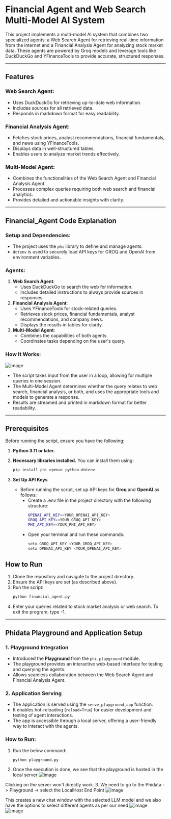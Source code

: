 # Financial Agent and Web Search Multi-Model AI System

This project implements a multi-model AI system that combines two specialized agents: a Web Search Agent for retrieving real-time information from the internet and a Financial Analysis Agent for analyzing stock market data. These agents are powered by Groq models and leverage tools like DuckDuckGo and YFinanceTools to provide accurate, structured responses.

---

## Features

### Web Search Agent:
- Uses DuckDuckGo for retrieving up-to-date web information.
- Includes sources for all retrieved data.
- Responds in markdown format for easy readability.

### Financial Analysis Agent:
- Fetches stock prices, analyst recommendations, financial fundamentals, and news using YFinanceTools.
- Displays data in well-structured tables.
- Enables users to analyze market trends effectively.

### Multi-Model Agent:
- Combines the functionalities of the Web Search Agent and Financial Analysis Agent.
- Processes complex queries requiring both web search and financial analytics.
- Provides detailed and actionable insights with clarity.

---

## Financial_Agent Code Explanation

### Setup and Dependencies:
- The project uses the `phi` library to define and manage agents.
- `dotenv` is used to securely load API keys for GROQ and OpenAI from environment variables.

### Agents:
1. **Web Search Agent**:
   - Uses DuckDuckGo to search the web for information.
   - Includes detailed instructions to always provide sources in responses.
2. **Financial Analysis Agent**:
   - Uses YFinanceTools for stock-related queries.
   - Retrieves stock prices, financial fundamentals, analyst recommendations, and company news.
   - Displays the results in tables for clarity.
3. **Multi-Model Agent**:
   - Combines the capabilities of both agents.
   - Coordinates tasks depending on the user's query.

### How It Works:
![image](https://github.com/user-attachments/assets/b1f7d2e3-d3cd-43ba-abd0-32d9cbed8a96)

- The script takes input from the user in a loop, allowing for multiple queries in one session.
- The Multi-Model Agent determines whether the query relates to web search, financial analysis, or both, and uses the appropriate tools and models to generate a response.
- Results are streamed and printed in markdown format for better readability.

---

## Prerequisites

Before running the script, ensure you have the following:

1. **Python 3.11 or later.**

2. **Necessary libraries installed.** You can install them using:
   ```bash
   pip install phi openai python-dotenv
   ```
3. **Set Up API Keys**
     - Before running the script, set up API keys for **Groq** and **OpenAI** as follows:
         - Create a .env file in the project directory with the following structure:
           ```bash
           OPENAI_API_KEY=<YOUR_OPENAI_API_KEY>
           GROQ_API_KEY=<YOUR_GROQ_API_KEY>
           PHI_API_KEY=<YOUR_PHI_API_KEY>
           ```
         - Open your terminal and run these commands:
           ```bash
           setx GROQ_API_KEY <YOUR_GROQ_API_KEY>
           setx OPENAI_API_KEY <YOUR_OPENAI_API_KEY>
           ```

## How to Run
1. Clone the repository and navigate to the project directory.
2. Ensure the API keys are set (as described above).
3. Run the script:
    ```bash
    python financial_agent.py
    ```
4. Enter your queries related to stock market analysis or web search. To exit the program, type -1.

----------------------------------------------------------------------------------------------------------------------------

## Phidata Playground and Application Setup
### 1. **Playground Integration**
- Introduced the **Playground** from the `phi.playground` module.
- The playground provides an interactive web-based interface for testing and querying the agents.
- Allows seamless collaboration between the Web Search Agent and Financial Analysis Agent.

### 2. **Application Serving**
- The application is served using the `serve_playground_app` function.
- It enables hot-reloading (`reload=True`) for easier development and testing of agent interactions.
- The app is accessible through a local server, offering a user-friendly way to interact with the agents.

### How to Run:
1. Run the below command:
   ```bash
   python playground.py
   ```
2. Once the execution is done, we see that the playground is hosted in the local server
![image](https://github.com/user-attachments/assets/37b9935b-f026-4c7d-a1be-dba1cb25e0e1)

Clicking on the server won't directly work.
3. We need to go to the Phidata -> Playground -> select the LocalHost End Point
     ![image](https://github.com/user-attachments/assets/5f89f58f-5a53-4db6-86aa-afb5eab58f31)

  This creates a new chat window with the selected LLM model and we also have the options to select different agents as per our need
  ![image](https://github.com/user-attachments/assets/448db917-ea5b-4001-8053-0d949cb608ef)
  ![image](https://github.com/user-attachments/assets/42a7de3c-f9b6-4b44-a859-7028039045c3)


